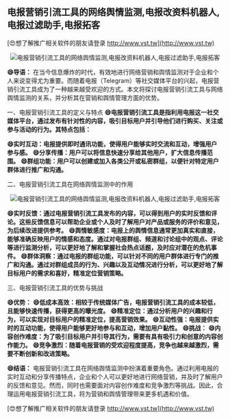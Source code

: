 ## **电报营销引流工具的网络舆情监测,电报改资料机器人,电报过滤助手,电报拓客**

[😍想了解推广相关软件的朋友请登录 http://www.vst.tw](http://www.vst.tw)

 <center><img src="https://vst.tw/MP4/tuiguang/png/1.png" alt="电报营销引流工具的网络舆情监测,电报改资料机器人,电报过滤助手,电报拓客"></center>

**😄导语：**
在当今信息爆炸的时代，有效地进行网络营销和舆情监测对于企业和个人来说变得尤为重要。而随着电报（Telegram）等社交媒体平台的兴起，电报营销引流工具成为了一种越来越受欢迎的方式。本文将探讨电报营销引流工具与网络舆情监测的关系，并分析其在营销和舆情管理方面的优势。

一、电报营销引流工具的定义与特点
**😄电报营销引流工具是指利用电报这一社交媒体平台，通过发布有针对性的内容，吸引目标用户并引导他们进行购买、关注或参与活动的行为。其特点包括：**

**😄实时互动：电报提供即时通讯功能，使得用户能够实时交流和互动，增强用户参与感。**
**😄分享传播：用户可以将信息快速分享给其他用户，扩大信息传播范围。**
**😄群组功能：用户可以创建或加入各类公开或私密群组，以便针对特定用户群体进行推广和沟通。**

二、电报营销引流工具在网络舆情监测中的作用

 <center><img src="https://vst.tw/MP4/tuiguang/png/3.png" alt="电报营销引流工具的网络舆情监测,电报改资料机器人,电报过滤助手,电报拓客"></center>

**😄实时反馈：通过电报营销引流工具发布的内容，可以得到用户的实时反馈和评论。这些反馈信息可以帮助企业或个人及时了解用户对产品或服务的评价和意见，为后续改进提供参考。**
**😄舆情敏感度：电报上的舆情信息通常更加真实和直接，能够准确反映用户的情感和态度。通过对电报群组、频道和讨论组中的观点、评论等进行监测分析，可以更好地了解和掌握社会热点话题，及时应对潜在的危机事件。**
**😄群体洞察：通过电报的群组功能，可以针对不同的用户群体进行专门的推广和沟通。通过对群组成员的行为、兴趣以及互动情况进行分析，可以更好地了解目标用户的需求和喜好，精准定位营销策略。**

三、电报营销引流工具的优势与挑战

**😄优势：**
**😄低成本高效：相较于传统媒体广告，电报营销引流工具的成本较低，且能够快速传播，获得更高的曝光度。**
**😄精准定位：通过分析用户的兴趣和行为，可以实现对目标用户的精准定位，提高营销效果。**
**😄互动性强：电报提供实时的互动功能，使得用户能够更好地参与和互动，增加用户黏性。**
**😄挑战：**
**😄内容创作难度：为了吸引目标用户并引导其行为，需要有具有吸引力和创意的内容创作能力。**
**😄竞争激烈：随着电报营销的受欢迎程度提高，竞争也越来越激烈，需要不断创新和改进策略。**

**😄结语：**
电报营销引流工具在网络舆情监测中扮演着重要角色。通过利用电报的实时互动和分享传播特点，企业和个人可以更好地进行网络营销，并及时了解用户的反馈和意见。然而，同时也需要面对内容创作难度和竞争激烈等挑战。因此，合理运用电报营销引流工具，将为营销和舆情管理带来更多机遇和价值。

[😍想了解推广相关软件的朋友请登录 http://www.vst.tw](http://www.vst.tw)



